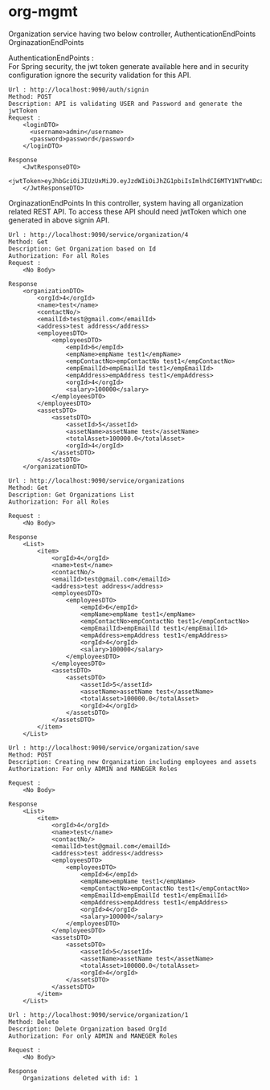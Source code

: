 # org-mgmt
Organization service having two below controller,
	AuthenticationEndPoints
	OrginazationEndPoints
	
AuthenticationEndPoints :	
	For Spring security, the jwt token generate available here and in security configuration ignore the security validation for this API.
	
	Url : http://localhost:9090/auth/signin
	Method: POST
	Description: API is validating USER and Password and generate the jwtToken
	Request :
		<loginDTO>
		  <username>admin</username>
		  <password>password</password>
		</loginDTO>
	
	Response
		<JwtResponseDTO>
			<jwtToken>eyJhbGciOiJIUzUxMiJ9.eyJzdWIiOiJhZG1pbiIsImlhdCI6MTY1NTYwNDczMSwiZXhwIjoxNjU1NjQwNzMxfQ.Ox23P0n8DVqgmDHX21RvkkG2BaxotVzV8eySCpsJaKueXsOW97wxAGnTp2x4rI1yQ6ADeP6wvbmZPiidJanksw</jwtToken>
		</JwtResponseDTO>
	
OrginazationEndPoints
	In this controller, system having all organization related REST API. To access these API should need jwtToken which one generated in above signin API.
	
	Url : http://localhost:9090/service/organization/4
	Method: Get
	Description: Get Organization based on Id
	Authorization: For all Roles
	Request :
		<No Body>
	
	Response
		<organizationDTO>
			<orgId>4</orgId>
			<name>test</name>
			<contactNo/>
			<emailId>test@gmail.com</emailId>
			<address>test address</address>
			<employeesDTO>
				<employeesDTO>
					<empId>6</empId>
					<empName>empName test1</empName>
					<empContactNo>empContactNo test1</empContactNo>
					<empEmailId>empEmailId test1</empEmailId>
					<empAddress>empAddress test1</empAddress>
					<orgId>4</orgId>
					<salary>100000</salary>
				</employeesDTO>
			</employeesDTO>
			<assetsDTO>
				<assetsDTO>
					<assetId>5</assetId>
					<assetName>assetName test</assetName>
					<totalAsset>100000.0</totalAsset>
					<orgId>4</orgId>
				</assetsDTO>
			</assetsDTO>
		</organizationDTO>
	
	Url : http://localhost:9090/service/organizations
	Method: Get
	Description: Get Organizations List
	Authorization: For all Roles
	
	Request :
		<No Body>
	
	Response
		<List>
			<item>
				<orgId>4</orgId>
				<name>test</name>
				<contactNo/>
				<emailId>test@gmail.com</emailId>
				<address>test address</address>
				<employeesDTO>
					<employeesDTO>
						<empId>6</empId>
						<empName>empName test1</empName>
						<empContactNo>empContactNo test1</empContactNo>
						<empEmailId>empEmailId test1</empEmailId>
						<empAddress>empAddress test1</empAddress>
						<orgId>4</orgId>
						<salary>100000</salary>
					</employeesDTO>
				</employeesDTO>
				<assetsDTO>
					<assetsDTO>
						<assetId>5</assetId>
						<assetName>assetName test</assetName>
						<totalAsset>100000.0</totalAsset>
						<orgId>4</orgId>
					</assetsDTO>
				</assetsDTO>
			</item>
		</List>
		
	Url : http://localhost:9090/service/organization/save
	Method: POST
	Description: Creating new Organization including employees and assets
	Authorization: For only ADMIN and MANEGER Roles
	
	Request :
		<No Body>
	
	Response
		<List>
			<item>
				<orgId>4</orgId>
				<name>test</name>
				<contactNo/>
				<emailId>test@gmail.com</emailId>
				<address>test address</address>
				<employeesDTO>
					<employeesDTO>
						<empId>6</empId>
						<empName>empName test1</empName>
						<empContactNo>empContactNo test1</empContactNo>
						<empEmailId>empEmailId test1</empEmailId>
						<empAddress>empAddress test1</empAddress>
						<orgId>4</orgId>
						<salary>100000</salary>
					</employeesDTO>
				</employeesDTO>
				<assetsDTO>
					<assetsDTO>
						<assetId>5</assetId>
						<assetName>assetName test</assetName>
						<totalAsset>100000.0</totalAsset>
						<orgId>4</orgId>
					</assetsDTO>
				</assetsDTO>
			</item>
		</List>
		
	Url : http://localhost:9090/service/organization/1
	Method: Delete
	Description: Delete Organization based OrgId
	Authorization: For only ADMIN and MANEGER Roles
	
	Request :
		<No Body>
	
	Response
		Organizations deleted with id: 1
		
	
